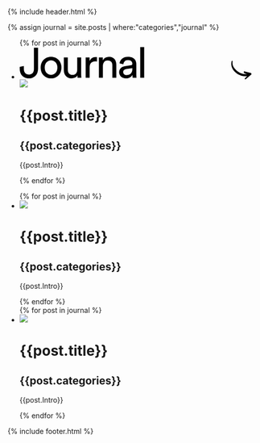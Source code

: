 {% include header.html %}

{% assign journal = site.posts | where:"categories","journal" %}

<ul class="som-news-featured">
{% for post in journal %}
    <li class="som-news flex som-panel scroller book beige">
      <a href="{{post.url}}"></a>
      <div class="som-news-image">
        <div class="som-page-title-news">
        <svg width="461" height="64" viewBox="0 0 461 64" xmlns="http://www.w3.org/2000/svg"><g fill="#000" fill-rule="evenodd"><path d="M450.007 63.106c2.985-2.55 5.958-5.114 8.936-7.672.194-.167.387-.385.616-.452 1.28-.379.8-1.47.88-2.294.082-.852-.495-1.205-1.25-1.37-.71-.156-1.402-.402-2.107-.586-3.312-.868-6.618-1.766-9.945-2.573-1.12-.272-1.728.392-1.74 1.572-.012 1.439 1.054 1.897 2.065 2.296 1.294.512 2.649.864 3.977 1.284-.01.051-.02.102-.032.152-.205.015-.41.037-.617.046-7.638.336-14.236-2.465-19.94-7.371-5.264-4.527-8.724-10.094-7.854-17.58.062-.534-.094-1.094-.159-1.744-1.234.528-1.738 1.39-1.961 2.528-1.054 5.365-.077 10.262 2.831 14.896 4.921 7.839 16.391 15.24 28.623 13.247-.51.431-.916.74-1.282 1.092-1.185 1.136-2.414 2.234-3.494 3.466-.306.35-.164 1.109-.227 1.68.532.028 1.084.152 1.593.053.391-.076.763-.393 1.087-.67"/><path d="M0 39.228l8.232-1.848v5.628c0 3.976.952 6.874 2.856 8.694 1.904 1.82 4.368 2.73 7.392 2.73s5.404-.938 7.14-2.814c1.736-1.876 2.604-4.55 2.604-8.022V1.26h8.232v41.748c0 2.632-.406 5.096-1.218 7.392-.812 2.296-2.002 4.312-3.57 6.048-1.568 1.736-3.458 3.108-5.67 4.116-2.212 1.008-4.69 1.512-7.434 1.512-2.912 0-5.516-.448-7.812-1.344-2.296-.896-4.242-2.184-5.838-3.864-1.596-1.68-2.814-3.682-3.654-6.006C.42 48.538 0 45.948 0 43.092v-3.864zM62.262 55.02c1.68 0 3.276-.308 4.788-.924 1.512-.616 2.856-1.54 4.032-2.772 1.176-1.232 2.1-2.744 2.772-4.536.672-1.792 1.008-3.864 1.008-6.216 0-2.352-.336-4.41-1.008-6.174-.672-1.764-1.596-3.262-2.772-4.494-1.176-1.232-2.52-2.156-4.032-2.772a12.568 12.568 0 00-4.788-.924c-1.68 0-3.276.308-4.788.924-1.512.616-2.856 1.54-4.032 2.772-1.176 1.232-2.1 2.73-2.772 4.494-.672 1.764-1.008 3.822-1.008 6.174 0 2.352.336 4.424 1.008 6.216.672 1.792 1.596 3.304 2.772 4.536 1.176 1.232 2.52 2.156 4.032 2.772 1.512.616 3.108.924 4.788.924zm0-35.868c3.024 0 5.796.546 8.316 1.638 2.52 1.092 4.704 2.59 6.552 4.494 1.848 1.904 3.276 4.158 4.284 6.762 1.008 2.604 1.512 5.446 1.512 8.526s-.504 5.936-1.512 8.568c-1.008 2.632-2.436 4.9-4.284 6.804-1.848 1.904-4.032 3.402-6.552 4.494-2.52 1.092-5.292 1.638-8.316 1.638-3.024 0-5.796-.546-8.316-1.638-2.52-1.092-4.704-2.59-6.552-4.494-1.848-1.904-3.276-4.172-4.284-6.804-1.008-2.632-1.512-5.488-1.512-8.568 0-3.08.504-5.922 1.512-8.526s2.436-4.858 4.284-6.762c1.848-1.904 4.032-3.402 6.552-4.494 2.52-1.092 5.292-1.638 8.316-1.638zm52.433 36.792c-1.12 2.128-2.8 3.682-5.04 4.662s-4.536 1.47-6.888 1.47c-2.352 0-4.466-.42-6.342-1.26-1.876-.84-3.458-1.988-4.746-3.444-1.288-1.456-2.282-3.164-2.982-5.124-.7-1.96-1.05-4.088-1.05-6.384V20.412h7.896v24.276c0 1.4.168 2.73.504 3.99.336 1.26.868 2.366 1.596 3.318.728.952 1.666 1.708 2.814 2.268 1.148.56 2.562.84 4.242.84 3.192 0 5.586-.952 7.182-2.856s2.394-4.396 2.394-7.476v-24.36h7.896V53.34c0 1.624.042 3.094.126 4.41.084 1.316.182 2.338.294 3.066h-7.56c-.112-.448-.196-1.162-.252-2.142-.056-.98-.084-1.89-.084-2.73zm38.826-27.552a24.342 24.342 0 00-3.444-.252c-3.304 0-5.978.966-8.022 2.898-2.044 1.932-3.066 5.11-3.066 9.534v20.244h-7.896V20.412h7.728v7.056c.728-1.568 1.582-2.842 2.562-3.822.98-.98 2.002-1.764 3.066-2.352a11.354 11.354 0 013.276-1.218 16.294 16.294 0 013.192-.336c.56 0 1.078.028 1.554.084.476.056.826.112 1.05.168v8.4zm11.777 32.424h-7.896V20.412h7.728v5.796c1.456-2.52 3.304-4.312 5.544-5.376 2.24-1.064 4.536-1.596 6.888-1.596 2.408 0 4.522.406 6.342 1.218 1.82.812 3.332 1.932 4.536 3.36 1.204 1.428 2.1 3.122 2.688 5.082.588 1.96.882 4.06.882 6.3v25.62h-7.896V36.54c0-1.4-.154-2.716-.462-3.948-.308-1.232-.84-2.31-1.596-3.234-.756-.924-1.736-1.652-2.94-2.184-1.204-.532-2.674-.798-4.41-.798-1.568 0-2.94.294-4.116.882a8.466 8.466 0 00-2.94 2.394c-.784 1.008-1.372 2.184-1.764 3.528a15.229 15.229 0 00-.588 4.284v23.352zm32.274-10.836c0-1.792.308-3.402.924-4.83.616-1.428 1.47-2.646 2.562-3.654 1.092-1.008 2.394-1.82 3.906-2.436a22.267 22.267 0 014.872-1.344l10.92-1.596c1.232-.168 2.058-.532 2.478-1.092.42-.56.63-1.204.63-1.932 0-1.96-.686-3.654-2.058-5.082-1.372-1.428-3.598-2.142-6.678-2.142-2.8 0-4.956.77-6.468 2.31-1.512 1.54-2.408 3.486-2.688 5.838l-7.56-1.764a13.863 13.863 0 011.722-5.292 14.16 14.16 0 013.57-4.158c1.456-1.148 3.15-2.044 5.082-2.688 1.932-.644 3.99-.966 6.174-.966 3.024 0 5.6.406 7.728 1.218 2.128.812 3.864 1.89 5.208 3.234a12.16 12.16 0 012.94 4.704 17.19 17.19 0 01.924 5.628V54.18c0 1.792.056 3.22.168 4.284.112 1.064.224 1.848.336 2.352h-7.728c-.112-.504-.21-1.176-.294-2.016-.084-.84-.126-1.988-.126-3.444-.448.728-1.036 1.484-1.764 2.268-.728.784-1.624 1.512-2.688 2.184-1.064.672-2.31 1.218-3.738 1.638-1.428.42-3.038.63-4.83.63-2.072 0-3.934-.336-5.586-1.008-1.652-.672-3.066-1.554-4.242-2.646a11.53 11.53 0 01-2.73-3.822 11.295 11.295 0 01-.966-4.62zm14.616 5.46c1.624 0 3.15-.21 4.578-.63 1.428-.42 2.66-1.092 3.696-2.016 1.036-.924 1.862-2.156 2.478-3.696.616-1.54.924-3.402.924-5.586v-1.848l-12.348 1.848c-1.68.28-3.08.91-4.2 1.89-1.12.98-1.68 2.366-1.68 4.158 0 1.512.588 2.87 1.764 4.074 1.176 1.204 2.772 1.806 4.788 1.806zm27.318 5.376V0h7.896v60.816h-7.896z" fill-rule="nonzero"/></g></svg>
        </div>
        <img src="{{post.Image}}">
      </div>
      <div class="som-news-info-wrapper">
        <div class="som-scroll-text right">
          <h1>{{post.title}}</h1>
          <h2 class="courier">{{post.categories}}</h2>
          <p>{{post.Intro}}</p>
        </div>
      </div>
    </li>
{% endfor %}
</ul>

<ul class="som-news-normal flex">
  <div class="som-news-half">
{% for post in journal %}
    <li class="som-news som-panel scroller book beige">
      <a href="{{post.url}}"></a>
      <div class="som-news-image">
        <img src="{{post.Image}}">
      </div>
      <div class="som-news-info-wrapper som-scroll-text right">
        <h1>{{post.title}}</h1>
        <h2 class="courier">{{post.categories}}</h2>
        <p>{{post.Intro}}</p>
      </div>
    </li>
{% endfor %}
</div>
  <div class="som-news-grid">
  {% for post in journal %}
      <li class="som-news som-panel scroller book beige">
        <a href="{{post.url}}"></a>
        <div class="som-news-image">
          <img src="{{post.Image}}">
        </div>
        <div class="som-news-info-wrapper som-scroll-text right">
          <h1>{{post.title}}</h1>
          <h2 class="courier">{{post.categories}}</h2>
          <p>{{post.Intro}}</p>
        </div>
      </li>
  {% endfor %}
  </div>
</ul>

{% include footer.html %}
